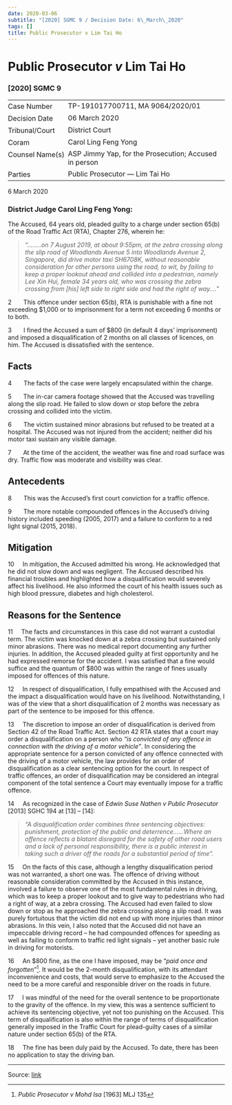 ```yaml
---
date: 2020-03-06
subtitle: "[2020] SGMC 9 / Decision Date: 6\_March\_2020"
tags: []
title: Public Prosecutor v Lim Tai Ho
---
```

# Public Prosecutor _v_ Lim Tai Ho  

### \[2020\] SGMC 9

<table id="info-table"><tbody><tr class="info-row"><td class="txt-label" style="padding: 4px 0px; white-space: nowrap" valign="top">Case Number</td><td class="txt-body">TP-191017700711, MA 9064/2020/01</td></tr><tr class="info-row"><td class="txt-label" style="padding: 4px 0px; white-space: nowrap" valign="top">Decision Date</td><td class="txt-body">06 March 2020</td></tr><tr class="info-row"><td class="txt-label" style="padding: 4px 0px; white-space: nowrap" valign="top">Tribunal/Court</td><td class="txt-body">District Court</td></tr><tr class="info-row"><td class="txt-label" style="padding: 4px 0px; white-space: nowrap" valign="top">Coram</td><td class="txt-body">Carol Ling Feng Yong</td></tr><tr class="info-row"><td class="txt-label" style="padding: 4px 0px; white-space: nowrap" valign="top">Counsel Name(s)</td><td class="txt-body">ASP Jimmy Yap, for the Prosecution; Accused in person</td></tr><tr class="info-row"><td class="txt-label" style="padding: 4px 0px; white-space: nowrap" valign="top">Parties</td><td class="txt-body">Public Prosecutor — Lim Tai Ho</td></tr></tbody></table>

6 March 2020

### District Judge Carol Ling Feng Yong:

The Accused, 64 years old, pleaded guilty to a charge under section 65(b) of the Road Traffic Act (RTA), Chapter 276, wherein he:

> _“……..on 7 August 2019, at about 9:55pm, at the zebra crossing along the slip road of Woodlands Avenue 5 into Woodlands Avenue 2, Singapore, did drive motor taxi SH6708K, without reasonable consideration for other persons using the road, to wit, by failing to keep a proper lookout ahead and collided into a pedestrian, namely Lee Xin Hui, female 34 years old, who was crossing the zebra crossing from \[his\] left side to right side and had the right of way….”_

2       This offence under section 65(b), RTA is punishable with a fine not exceeding $1,000 or to imprisonment for a term not exceeding 6 months or to both.

3       I fined the Accused a sum of $800 (in default 4 days’ imprisonment) and imposed a disqualification of 2 months on all classes of licences, on him. The Accused is dissatisfied with the sentence.

## Facts

4       The facts of the case were largely encapsulated within the charge.

5       The in-car camera footage showed that the Accused was travelling along the slip road. He failed to slow down or stop before the zebra crossing and collided into the victim.

6       The victim sustained minor abrasions but refused to be treated at a hospital. The Accused was not injured from the accident; neither did his motor taxi sustain any visible damage.

7       At the time of the accident, the weather was fine and road surface was dry. Traffic flow was moderate and visibility was clear.

## Antecedents

8       This was the Accused’s first court conviction for a traffic offence.

9       The more notable compounded offences in the Accused’s driving history included speeding (2005, 2017) and a failure to conform to a red light signal (2015, 2018).

## Mitigation

10     In mitigation, the Accused admitted his wrong. He acknowledged that he did not slow down and was negligent. The Accused described his financial troubles and highlighted how a disqualification would severely affect his livelihood. He also informed the court of his health issues such as high blood pressure, diabetes and high cholesterol.

## Reasons for the Sentence

11     The facts and circumstances in this case did not warrant a custodial term. The victim was knocked down at a zebra crossing but sustained only minor abrasions. There was no medical report documenting any further injuries. In addition, the Accused pleaded guilty at first opportunity and he had expressed remorse for the accident. I was satisfied that a fine would suffice and the quantum of $800 was within the range of fines usually imposed for offences of this nature.

12     In respect of disqualification, I fully empathised with the Accused and the impact a disqualification would have on his livelihood. Notwithstanding, I was of the view that a short disqualification of 2 months was necessary as part of the sentence to be imposed for this offence.

13     The discretion to impose an order of disqualification is derived from Section 42 of the Road Traffic Act. Section 42 RTA states that a court may order a disqualification on a person who _“is convicted of any offence in connection with the driving of a motor vehicle”_. In considering the appropriate sentence for a person convicted of any offence connected with the driving of a motor vehicle, the law provides for an order of disqualification as a clear sentencing option for the court. In respect of traffic offences, an order of disqualification may be considered an integral component of the total sentence a Court may eventually impose for a traffic offence.

14     As recognized in the case of _Edwin Suse Nathen v Public Prosecutor_ <span class="citation">\[2013\] SGHC 194</span> at \[13\] – \[14\]:

> _“A disqualification order combines three sentencing objectives: punishment, protection of the public and deterrence......Where an offence reflects a blatant disregard for the safety of other road users and a lack of personal responsibility, there is a public interest in taking such a driver off the roads for a substantial period of time”._

15     On the facts of this case, although a lengthy disqualification period was not warranted, a short one was. The offence of driving without reasonable consideration committed by the Accused in this instance, involved a failure to observe one of the most fundamental rules in driving, which was to keep a proper lookout and to give way to pedestrians who had a right of way, at a zebra crossing. The Accused had even failed to slow down or stop as he approached the zebra crossing along a slip road. It was purely fortuitous that the victim did not end up with more injuries than minor abrasions. In this vein, I also noted that the Accused did not have an impeccable driving record – he had compounded offences for speeding as well as failing to conform to traffic red light signals – yet another basic rule in driving for motorists.

16     An $800 fine, as the one I have imposed, may be “_paid once and forgotten_”[^1]. It would be the 2-month disqualification, with its attendant inconvenience and costs, that would serve to emphasize to the Accused the need to be a more careful and responsible driver on the roads in future.

17     I was mindful of the need for the overall sentence to be proportionate to the gravity of the offence. In my view, this was a sentence sufficient to achieve its sentencing objective, yet not too punishing on the Accused. This term of disqualification is also within the range of terms of disqualification generally imposed in the Traffic Court for plead-guilty cases of a similar nature under section 65(b) of the RTA.

18     The fine has been duly paid by the Accused. To date, there has been no application to stay the driving ban.

* * *

[^1]: _Public Prosecutor v Mohd Isa_ <span class="citation">\[1963\] MLJ 135</span>


Source: [link](https://www.lawnet.sg:443/lawnet/web/lawnet/free-resources?p_p_id=freeresources_WAR_lawnet3baseportlet&p_p_lifecycle=1&p_p_state=normal&p_p_mode=view&_freeresources_WAR_lawnet3baseportlet_action=openContentPage&_freeresources_WAR_lawnet3baseportlet_docId=%2FJudgment%2F24239-SSP.xml)